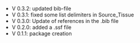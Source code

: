 - V 0.3.2: updated bib-file
- V 0.3.1: fixed some list delimiters in Source_Tissue
- V 0.3.0: Update of references in the .bib file
- V 0.2.0: added a .ssf file
- V 0.1.1: package creation
